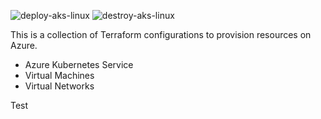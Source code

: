 ![deploy-aks-linux](https://github.com/patkoch/iac_terraform_azure/actions/workflows/deploy-aks-linux.yml/badge.svg)
![destroy-aks-linux](https://github.com/patkoch/iac_terraform_azure/actions/workflows/destroy-aks-linux.yml/badge.svg)


This is a collection of Terraform configurations to provision resources on Azure.

 * Azure Kubernetes Service
 * Virtual Machines
 * Virtual Networks

Test
